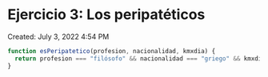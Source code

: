 # Ejercicio 3: Los peripatéticos

Created: July 3, 2022 4:54 PM

```jsx
function esPeripatetico(profesion, nacionalidad, kmxdia) {
  return profesion === "filósofo" && nacionalidad === "griego" && kmxdia > 2;
}
```